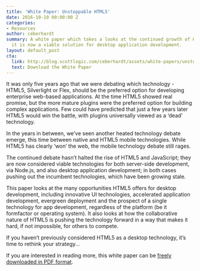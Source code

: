 ```yaml
---
title: 'White Paper: Unstoppable HTML5'
date: 2016-10-10 00:00:00 Z
categories:
- Resources
author: ceberhardt
summary: A white paper which takes a looks at the continued growth of HTML5 and how
  it is now a viable solution for desktop application development.
layout: default_post
cta:
  link: http://blog.scottlogic.com/ceberhardt/assets/white-papers/unstoppable-html5.pdf
  text: Download the White Paper
---
```


It was only five years ago that we were debating which technology - HTML5, Silverlight or Flex, should be the preferred option for developing
enterprise web-based applications. At the time HTML5 showed real promise, but the more mature plugins were the preferred option for building
complex applications. Few could have predicted that just a few years later HTML5 would win the battle, with plugins universally viewed as a ‘dead’ technology.

In the years in between, we’ve seen another heated technology debate emerge, this time between native and HTML5 mobile technologies. While HTML5 has clearly ‘won’ the web, the mobile technology debate still rages.

The continued debate hasn’t halted the rise of HTML5 and JavaScript; they are now considered viable technologies for both server-side development, via Node.js, and also desktop application development; in both cases pushing out the incumbent technologies, which have been growing stale.

This paper looks at the many opportunities HTML5 offers for desktop development, including innovative UI technologies, accelerated application development, evergreen deployment and the prospect of a single technology for app development, regardless of the platform (be it formfactor or operating system). It also looks at how the collaborative nature of HTML5 is pushing the technology forward in a way that makes it hard, if not impossible, for others to compete.

If you haven’t previously considered HTML5 as a desktop technology, it’s time to rethink your strategy...

If you are interested in reading more, this white paper can be [freely downloaded in PDF format]({{site.baseurl}}/ceberhardt/assets/white-papers/unstoppable-html5.pdf).

